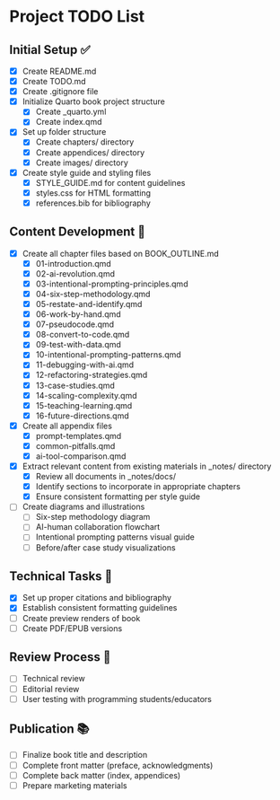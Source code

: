 # Project TODO List

## Initial Setup ✅

- [x] Create README.md
- [x] Create TODO.md
- [x] Create .gitignore file
- [x] Initialize Quarto book project structure
  - [x] Create _quarto.yml
  - [x] Create index.qmd
- [x] Set up folder structure
  - [x] Create chapters/ directory
  - [x] Create appendices/ directory
  - [x] Create images/ directory
- [x] Create style guide and styling files
  - [x] STYLE_GUIDE.md for content guidelines
  - [x] styles.css for HTML formatting
  - [x] references.bib for bibliography

## Content Development 🔄

- [x] Create all chapter files based on BOOK_OUTLINE.md
  - [x] 01-introduction.qmd
  - [x] 02-ai-revolution.qmd
  - [x] 03-intentional-prompting-principles.qmd
  - [x] 04-six-step-methodology.qmd
  - [x] 05-restate-and-identify.qmd
  - [x] 06-work-by-hand.qmd
  - [x] 07-pseudocode.qmd
  - [x] 08-convert-to-code.qmd
  - [x] 09-test-with-data.qmd
  - [x] 10-intentional-prompting-patterns.qmd
  - [x] 11-debugging-with-ai.qmd
  - [x] 12-refactoring-strategies.qmd
  - [x] 13-case-studies.qmd
  - [x] 14-scaling-complexity.qmd
  - [x] 15-teaching-learning.qmd
  - [x] 16-future-directions.qmd
- [x] Create all appendix files
  - [x] prompt-templates.qmd
  - [x] common-pitfalls.qmd
  - [x] ai-tool-comparison.qmd
- [x] Extract relevant content from existing materials in _notes/ directory
  - [x] Review all documents in _notes/docs/
  - [x] Identify sections to incorporate in appropriate chapters
  - [x] Ensure consistent formatting per style guide
- [ ] Create diagrams and illustrations
  - [ ] Six-step methodology diagram
  - [ ] AI-human collaboration flowchart
  - [ ] Intentional prompting patterns visual guide
  - [ ] Before/after case study visualizations

## Technical Tasks 🔄

- [x] Set up proper citations and bibliography
- [x] Establish consistent formatting guidelines
- [ ] Create preview renders of book
- [ ] Create PDF/EPUB versions

## Review Process 📝

- [ ] Technical review
- [ ] Editorial review
- [ ] User testing with programming students/educators

## Publication 📚

- [ ] Finalize book title and description
- [ ] Complete front matter (preface, acknowledgments)
- [ ] Complete back matter (index, appendices)
- [ ] Prepare marketing materials
